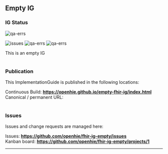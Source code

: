 Empty IG
---
<!--badges--> 
### IG Status
![qa-errs](https://img.shields.io/github/workflow/status/openhie/empty-fhir-ig/ig-build?label=Build%20status)

![issues](https://img.shields.io/github/issues/openhie/empty-fhir-ig)
![qa-errs](https://img.shields.io/endpoint?url=https://raw.githubusercontent.com/openhie/empty-fhir-ig/ft-badges/status/qa-errs.json)
![qa-errs](https://img.shields.io/endpoint?url=https://raw.githubusercontent.com/openhie/empty-fhir-ig/ft-badges/status/qa-warns.json)

<!--/badges-->
This is an empty IG
<br> </br>
###
### Publication
This ImplementationGuide is published in the following locations:

Continuous Build: __https://openhie.github.io/empty-fhir-ig/index.html__  
Canonical / permanent URL: 
<br> </br>

### Issues
Issues and change requests are managed here:  

Issues:  __https://github.com/openhie/fhir-ig-empty/issues__  
Kanban board:  __https://github.com/openhie/fhir-ig-empty/projects/1__  

---
 
 
